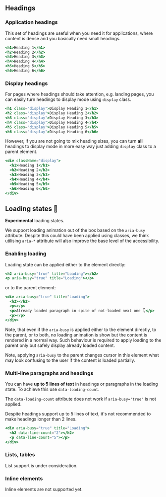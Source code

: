 ## Headings

### Application headings

This set of headings are useful when you need it for applications,
where content is dense and you basically need small headings.

```jsx
<h1>Heading 1</h1>
<h2>Heading 2</h2>
<h3>Heading 3</h3>
<h4>Heading 4</h4>
<h5>Heading 5</h5>
<h6>Heading 6</h6>
```

### Display headings

For pages where headings should take attention, e.g. landing pages, you can
easily turn headings to display mode using `display` class.

```jsx
<h1 class="display">Display Heading 1</h1>
<h2 class="display">Display Heading 2</h2>
<h3 class="display">Display Heading 3</h3>
<h4 class="display">Display Heading 4</h4>
<h5 class="display">Display Heading 5</h5>
<h6 class="display">Display Heading 6</h6>
```

However, if you are not going to mix heading sizes, you can turn **all**
headings to display mode in more easy way just adding `display` class
to a parent element.

```jsx
<div className="display">
  <h1>Heading 1</h1>
  <h2>Heading 2</h2>
  <h3>Heading 3</h3>
  <h4>Heading 4</h4>
  <h5>Heading 5</h5>
  <h6>Heading 6</h6>
</div>
```

## Loading states 🧪

**Experimental** loading states.

We support loading animation out of the box based on the `aria-busy` attribute.
Despite this could have been applied using classes, we think utilising
`aria-*` attribute will also improve the base level of the accessibility.

### Enabling loading

Loading state can be applied either to the element directly:

```jsx
<h2 aria-busy="true" title="Loading"></h2>
<p aria-busy="true" title="Loading"></p>
```

or to the parent element:

```jsx
<div aria-busy="true" title="Loading">
  <h2></h2>
  <p></p>
  <p>Already loaded paragraph in spite of not-loaded next one 👇</p>
  <p></p>
</div>
```

Note, that even if the `aria-busy` is applied either to the element directly,
to the parent, or to both, no loading animation is show but the content
is rendered in a normal way. Such behaviour is required to apply
loading to the parent only but safely display already loaded content.

Note, applying `aria-busy` to the parent changes cursor in this element
what may look confusing to the user if the content is loaded partially.

### Multi-line paragraphs and headings

You can have **up to 5 lines of text** in headings or paragraphs in the loading
state. To achieve this use `data-loading-count`.

The `data-loading-count` attribute does not work if `aria-busy="true"`
is not applied.

Despite headings support up to 5 lines of text, it's not recommended to make
headings longer than 2 lines.

```jsx
<div aria-busy="true" title="Loading">
  <h2 data-line-count="2"></h2>
  <p data-line-count="5"></p>
</div>
```

### Lists, tables

List support is under consideration.

### Inline elements

Inline elements are not supported yet.
